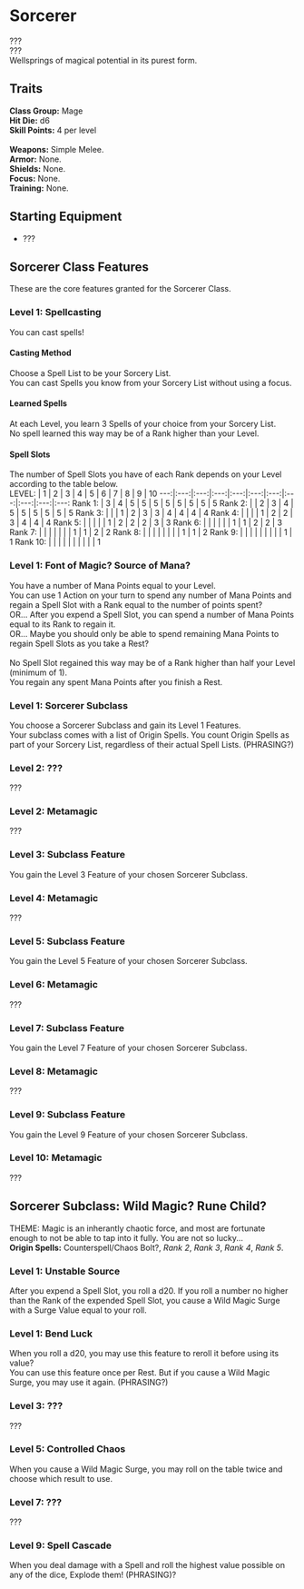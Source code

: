 # Sorcerer
??? <br>
??? <br>
Wellsprings of magical potential in its purest form. <br>

## Traits
**Class Group:** Mage <br>
**Hit Die:** d6 <br>
**Skill Points:** 4 per level <br>
<br>
**Weapons:** Simple Melee. <br>
**Armor:** None. <br>
**Shields:** None. <br>
**Focus:** None. <br>
**Training:** None. <br>

## Starting Equipment
+ ???

## Sorcerer Class Features
These are the core features granted for the Sorcerer Class.

### Level 1: Spellcasting
You can cast spells!
#### Casting Method
Choose a Spell List to be your Sorcery List. <br>
You can cast Spells you know from your Sorcery List without using a focus.
#### Learned Spells
At each Level, you learn 3 Spells of your choice from your Sorcery List. <br>
No spell learned this way may be of a Rank higher than your Level.
#### Spell Slots
The number of Spell Slots you have of each Rank depends on your Level according to the table below. <br>
LEVEL: | 1 | 2 | 3 | 4 | 5 | 6 | 7 | 8 | 9 | 10 
---:|:---:|:---:|:---:|:---:|:---:|:---:|:---:|:---:|:---:|:---:
Rank 1: | 3 | 4 | 5 | 5 | 5 | 5 | 5 | 5 | 5 | 5 
Rank 2: | | 2 | 3 | 4 | 5 | 5 | 5 | 5 | 5 | 5
Rank 3: | | | 1 | 2 | 3 | 3 | 4 | 4 | 4 | 4
Rank 4: | | | | 1 | 2 | 2 | 3 | 4 | 4 | 4
Rank 5: | | | | | 1 | 2 | 2 | 2 | 3 | 3
Rank 6: | | | | | | 1 | 1 | 2 | 2 | 3
Rank 7: | | | | | | | 1 | 1 | 2 | 2 
Rank 8: | | | | | | | | 1 | 1 | 2
Rank 9: | | | | | | | | | 1 | 1
Rank 10: | | | | | | | | | | 1

### Level 1: Font of Magic? Source of Mana?
You have a number of Mana Points equal to your Level. <br>
You can use 1 Action on your turn to spend any number of Mana Points and regain a Spell Slot with a Rank equal to the number of points spent? <br>
OR... After you expend a Spell Slot, you can spend a number of Mana Points equal to its Rank to regain it. <br>
OR... Maybe you should only be able to spend remaining Mana Points to regain Spell Slots as you take a Rest? <br>
<br>
No Spell Slot regained this way may be of a Rank higher than half your Level (minimum of 1). <br>
You regain any spent Mana Points after you finish a Rest.

### Level 1: Sorcerer Subclass
You choose a Sorcerer Subclass and gain its Level 1 Features. <br>
Your subclass comes with a list of Origin Spells. You count Origin Spells as part of your Sorcery List, regardless of their actual Spell Lists. (PHRASING?)

### Level 2: ???
???

### Level 2: Metamagic
???

### Level 3: Subclass Feature
You gain the Level 3 Feature of your chosen Sorcerer Subclass.

### Level 4: Metamagic
???

### Level 5: Subclass Feature
You gain the Level 5 Feature of your chosen Sorcerer Subclass.

### Level 6: Metamagic
???

### Level 7: Subclass Feature
You gain the Level 7 Feature of your chosen Sorcerer Subclass.

### Level 8: Metamagic
???

### Level 9: Subclass Feature
You gain the Level 9 Feature of your chosen Sorcerer Subclass.

### Level 10: Metamagic
???

## Sorcerer Subclass: Wild Magic? Rune Child? 
THEME: Magic is an inherantly chaotic force, and most are fortunate enough to not be able to tap into it fully. You are not so lucky... <br>
**Origin Spells:** Counterspell/Chaos Bolt?, *Rank 2*, *Rank 3*, *Rank 4*, *Rank 5*.

### Level 1: Unstable Source
After you expend a Spell Slot, you roll a d20. If you roll a number no higher than the Rank of the expended Spell Slot, you cause a Wild Magic Surge with a Surge Value equal to your roll.
### Level 1: Bend Luck
When you roll a d20, you may use this feature to reroll it before using its value? <br>
You can use this feature once per Rest. But if you cause a Wild Magic Surge, you may use it again. (PHRASING?)

### Level 3: ???
???

### Level 5: Controlled Chaos
When you cause a Wild Magic Surge, you may roll on the table twice and choose which result to use.

### Level 7: ???
???

### Level 9: Spell Cascade
When you deal damage with a Spell and roll the highest value possible on any of the dice, Explode them! (PHRASING)?
